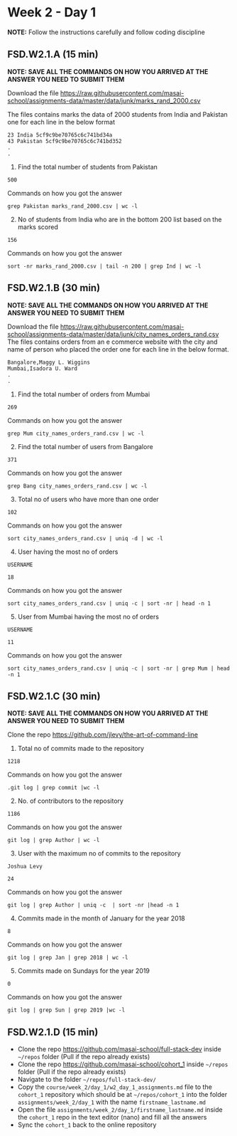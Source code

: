 # Week 2 - Day 1

**NOTE:** Follow the instructions carefully and follow coding discipline



## FSD.W2.1.A (15 min)

**NOTE: SAVE ALL THE COMMANDS ON HOW YOU ARRIVED AT THE ANSWER YOU NEED TO SUBMIT THEM**

Download the file https://raw.githubusercontent.com/masai-school/assignments-data/master/data/junk/marks_rand_2000.csv

The files contains marks the data of 2000 students from India and Pakistan one for each line in the below format

``` 
23 India 5cf9c9be70765c6c741bd34a
43 Pakistan 5cf9c9be70765c6c741bd352
.
.

```
1. Find the total number of students from Pakistan

```
500
```

Commands on how you got the answer

```
grep Pakistan marks_rand_2000.csv | wc -l
```

2. No of students from India who are in the bottom 200 list based on the marks scored
```
156
```
Commands on how you got the answer

```
sort -nr marks_rand_2000.csv | tail -n 200 | grep Ind | wc -l
```


## FSD.W2.1.B (30 min)

**NOTE: SAVE ALL THE COMMANDS ON HOW YOU ARRIVED AT THE ANSWER YOU NEED TO SUBMIT THEM**

Download the file https://raw.githubusercontent.com/masai-school/assignments-data/master/data/junk/city_names_orders_rand.csv
The files contains orders from an e commerce website with the city and name of person who placed the order one for each line in the below format.

``` 
Bangalore,Maggy L. Wiggins
Mumbai,Isadora U. Ward
.
.

```

1. Find the total number of orders from Mumbai

```
269
```

Commands on how you got the answer

```
grep Mum city_names_orders_rand.csv | wc -l
```
2. Find the total number of users from Bangalore

```
371
```

Commands on how you got the answer

```
grep Bang city_names_orders_rand.csv | wc -l
```
3. Total no of users who have more than one order

```
102
```

Commands on how you got the answer

```
sort city_names_orders_rand.csv | uniq -d | wc -l
```
4. User having the most no of orders
```
USERNAME
```
```
18
```
Commands on how you got the answer

```
sort city_names_orders_rand.csv | uniq -c | sort -nr | head -n 1
```
5. User from Mumbai having the most no of orders
```
USERNAME
```
```
11
```
Commands on how you got the answer

```
sort city_names_orders_rand.csv | uniq -c | sort -nr | grep Mum | head -n 1
```

## FSD.W2.1.C (30 min)

**NOTE: SAVE ALL THE COMMANDS ON HOW YOU ARRIVED AT THE ANSWER YOU NEED TO SUBMIT THEM**

Clone the repo https://github.com/jlevy/the-art-of-command-line
1. Total no of commits made to the repository
```
1218
```

Commands on how you got the answer

```
.git log | grep commit |wc -l
```
2. No. of contributors to the repository
```
1186

```

Commands on how you got the answer

```
git log | grep Author | wc -l 
```

3. User with the maximum no of commits to the repository
```
Joshua Levy
```
```
24
```

Commands on how you got the answer

```
git log | grep Author | uniq -c  | sort -nr |head -n 1 

```

4. Commits made in the month of January for the year 2018
```
8
```
Commands on how you got the answer

```
git log | grep Jan | grep 2018 | wc -l
```
5. Commits made on Sundays for the year 2019
```
0
```
Commands on how you got the answer

```
git log | grep Sun | grep 2019 |wc -l
```



## FSD.W2.1.D (15 min)

- Clone the repo https://github.com/masai-school/full-stack-dev inside `~/repos` folder (Pull if the repo already exists)
- Clone the repo https://github.com/masai-school/cohort_1 inside `~/repos` folder (Pull if the repo already exists)
- Navigate to the folder `~/repos/full-stack-dev/`
- Copy the `course/week_2/day_1/w2_day_1_assignments.md` file to the `cohort_1` repository which should be at `~/repos/cohort_1` into the folder `assignments/week_2/day_1` with the name `firstname_lastname.md`
- Open the file `assignments/week_2/day_1/firstname_lastname.md` inside the `cohort_1` repo in the text editor (nano) and fill all the answers
- Sync the `cohort_1` back to the online repository